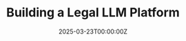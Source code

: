 ---
title: 'Building a Legal LLM Platform'
# subtitle: 'Create a beautifully simple website in under 10 minutes :rocket:'
# summary: 
authors:
- admin
tags:
- LLMs
- AI
- Hugging Face
- OpenAI
categories: [LLMs, AI]
date: "2025-03-23T00:00:00Z"
# lastmod: "2019-04-17T00:00:00Z"
featured: false
draft: false
---